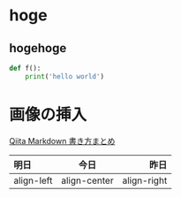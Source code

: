 # hoge  
## hogehoge 
```python:hello.py
def f():
    print('hello world')
```
# 画像の挿入  
[Qiita Markdown 書き方まとめ](https://qiita.com/shizuma/items/8616bbe3ebe8ab0b6ca1)  

|明日|今日|昨日|  
|:---|:---:|--:|  
|align-left|align-center|align-right|  

